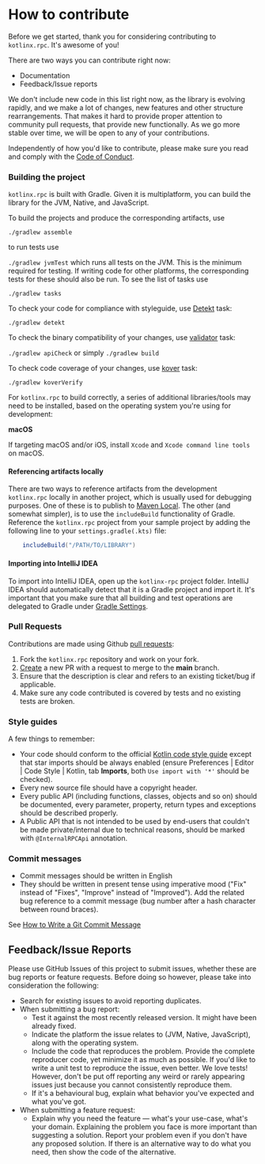 # How to contribute

Before we get started, thank you for considering contributing to `kotlinx.rpc`. It's awesome of you!

There are two ways you can contribute right now:

* Documentation
* Feedback/Issue reports

We don't include new code in this list right now, as the library is evolving rapidly, 
and we make a lot of changes, new features and other structure rearrangements. 
That makes it hard to provide proper attention to community pull requests, that provide new functionally.
As we go more stable over time, we will be open to any of your contributions.

Independently of how you'd like to contribute, please make sure you read and comply with the [Code of Conduct](CODE_OF_CONDUCT.md).

### Building the project

`kotlinx.rpc` is built with Gradle. 
Given it is multiplatform, you can build the library for the JVM, Native, and JavaScript.

To build the projects and produce the corresponding artifacts, use

`./gradlew assemble`

to run tests use

`./gradlew jvmTest` which runs all tests on the JVM. This is the minimum required for testing. If writing code
for other platforms, the corresponding tests for these should also be run. To see the list of tasks use

`./gradlew tasks`

To check your code for compliance with styleguide, use [Detekt](https://detekt.dev/) task:

`./gradlew detekt`

To check the binary compatibility of your changes, use [validator](https://github.com/Kotlin/binary-compatibility-validator) task:

`./gradlew apiCheck` or simply `./gradlew build`

To check code coverage of your changes, use [kover](https://github.com/Kotlin/kotlinx-kover/releases?page=2) task:

`./gradlew koverVerify`

For `kotlinx.rpc` to build correctly, 
a series of additional libraries/tools may need to be installed, based on the operating
system you're using for development:

**macOS**

If targeting macOS and/or iOS, install `Xcode` and `Xcode command line tools` on macOS.

#### Referencing artifacts locally

There are two ways to reference artifacts from the development `kotlinx.rpc` locally in another project, which is usually
used for debugging purposes. One of these is to publish to [Maven Local](https://docs.gradle.org/current/userguide/publishing_maven.html). The other
(and somewhat simpler), is to use the `includeBuild` functionality of Gradle. 
Reference the `kotlinx.rpc` project from your sample project
by adding the following line to your `settings.gradle(.kts)` file:

```groovy
    includeBuild("/PATH/TO/LIBRARY")
```

#### Importing into IntelliJ IDEA

To import into IntelliJ IDEA, open up the `kotlinx-rpc` project folder. 
IntelliJ IDEA should automatically detect that it is a Gradle project and import it. 
It's important that you make sure that all building and test operations
are delegated to Gradle under [Gradle Settings](https://www.jetbrains.com/help/idea/gradle-settings.html).

### Pull Requests

Contributions are made using Github [pull requests](https://help.github.com/en/articles/about-pull-requests):

[//]: # (TODO change repo link to the repo)
1. Fork the `kotlinx.rpc` repository and work on your fork.
2. [Create](https://github.com/kotlin/kotlinx-rpc/compare) a new PR with a request to merge to the **main** branch. 
3. Ensure that the description is clear and refers to an existing ticket/bug if applicable. 
4. Make sure any code contributed is covered by tests and no existing tests are broken.

### Style guides

A few things to remember:

* Your code should conform to
  the official [Kotlin code style guide](https://kotlinlang.org/docs/reference/coding-conventions.html)
  except that star imports should be always enabled
  (ensure Preferences | Editor | Code Style | Kotlin, tab **Imports**, both `Use import with '*'` should be checked).
* Every new source file should have a copyright header.
* Every public API (including functions, classes, objects and so on) should be documented,
  every parameter, property, return types and exceptions should be described properly.
* A Public API that is not intended to be used by end-users that couldn't be made private/internal due to technical reasons,
  should be marked with `@InternalRPCApi` annotation.

### Commit messages

* Commit messages should be written in English
* They should be written in present tense using imperative mood ("Fix" instead of "Fixes", "Improve" instead of "Improved").
  Add the related bug reference to a commit message (bug number after a hash character between round braces).

See [How to Write a Git Commit Message](https://chris.beams.io/posts/git-commit/)

## Feedback/Issue Reports

Please use GitHub Issues of this project to submit issues, whether these are
bug reports or feature requests. Before doing so however, please take into consideration the following:

* Search for existing issues to avoid reporting duplicates.
* When submitting a bug report:
    * Test it against the most recently released version. It might have been already fixed.
    * Indicate the platform the issue relates to (JVM, Native, JavaScript), along with the operating system.
    * Include the code that reproduces the problem. Provide the complete reproducer code, yet minimize it as much as possible.
      If you'd like to write a unit test to reproduce the issue, even better. We love tests! However, don't be put off reporting any weird or rarely appearing issues just because you cannot consistently
      reproduce them.
    * If it's a behavioural bug, explain what behavior you've expected and what you've got.
* When submitting a feature request:
    * Explain why you need the feature &mdash; what's your use-case, what's your domain. Explaining the problem you face is more important than suggesting a solution.
      Report your problem even if you don't have any proposed solution. If there is an alternative way to do what you need, then show the code of the alternative.
      
